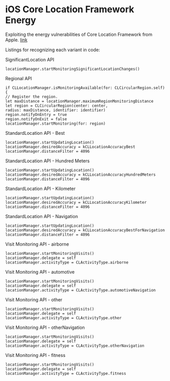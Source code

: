 # iOS Core Location Framework Energy

Exploiting the energy vulnerabilities of Core Location Framework from Apple. [link](https://developer.apple.com/documentation/corelocation/) 


Listings for recognizing each variant in code:

SignificantLocation API
```
locationManager.startMonitoringSignificantLocationChanges()
```

Regional API
```
if CLLocationManager.isMonitoringAvailable(for: CLCircularRegion.self) {
// Register the region.
let maxDistance = locationManager.maximumRegionMonitoringDistance
let region = CLCircularRegion(center: center, 
radius: maxDistance, identifier: identifier)
region.notifyOnEntry = true
region.notifyOnExit = false
locationManager.startMonitoring(for: region)
```

StandardLocation API - Best
```
locationManager.startUpdatingLocation()
locationManager.desiredAccuracy = kCLLocationAccuracyBest
locationManager.distanceFilter = 4096
```
StandardLocation API - Hundred Meters
```
locationManager.startUpdatingLocation()
locationManager.desiredAccuracy = kCLLocationAccuracyHundredMeters
locationManager.distanceFilter = 4096 
```
StandardLocation API - Kilometer
```
locationManager.startUpdatingLocation()
locationManager.desiredAccuracy = kCLLocationAccuracyKilometer
locationManager.distanceFilter = 4096 
```
StandardLocation API - Navigation
```
locationManager.startUpdatingLocation()
locationManager.desiredAccuracy = kCLLocationAccuracyBestForNavigation
locationManager.distanceFilter = 4096 
```
Visit Monitoring API - airborne
```
locationManager.startMonitoringVisits()
locationManager.delegate = self
locationManager.activityType = CLActivityType.airborne
```
Visit Monitoring API - automotive
```
locationManager.startMonitoringVisits()
locationManager.delegate = self
locationManager.activityType = CLActivityType.automotiveNavigation
```
Visit Monitoring API - other
```
locationManager.startMonitoringVisits()
locationManager.delegate = self
locationManager.activityType = CLActivityType.other
```
Visit Monitoring API - otherNavigation
```
locationManager.startMonitoringVisits()
locationManager.delegate = self
locationManager.activityType = CLActivityType.otherNavigation
```
Visit Monitoring API - fitness
```
locationManager.startMonitoringVisits()
locationManager.delegate = self
locationManager.activityType = CLActivityType.fitness
```
